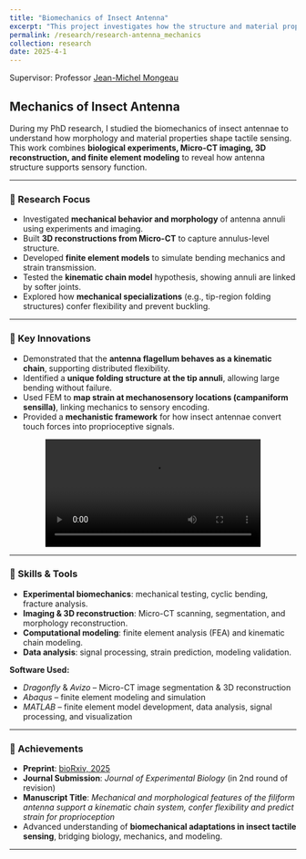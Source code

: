 ```yaml
---
title: "Biomechanics of Insect Antenna"
excerpt: "This project investigates how the structure and material properties of insect antenna shape tactile sensing. Through **experiments, Micro-CT imaging, 3D reconstruction, and finite element modeling**, I showed that the antenna flagellum functions as a kinematic chain system with regional specializations that enhance flexibility and prevent buckling. These findings provide a mechanistic framework linking antenna mechanics to proprioceptive strain sensing.<br/><img src='/images/antenna_mechanics.jpg'>"
permalink: /research/research-antenna_mechanics
collection: research
date: 2025-4-1
---
```

Supervisor: Professor [Jean-Michel Mongeau](https://sites.psu.edu/mongeau/PIbio/) 

## Mechanics of Insect Antenna

During my PhD research, I studied the biomechanics of insect antennae to understand how morphology and material properties shape tactile sensing. This work combines **biological experiments, Micro-CT imaging, 3D reconstruction, and finite element modeling** to reveal how antenna structure supports sensory function.  

---

### 🔹 Research Focus
- Investigated **mechanical behavior and morphology** of antenna annuli using experiments and imaging.  
- Built **3D reconstructions from Micro-CT** to capture annulus-level structure.  
- Developed **finite element models** to simulate bending mechanics and strain transmission.  
- Tested the **kinematic chain model** hypothesis, showing annuli are linked by softer joints.  
- Explored how **mechanical specializations** (e.g., tip-region folding structures) confer flexibility and prevent buckling.  

---

### 🔹 Key Innovations
- Demonstrated that the **antenna flagellum behaves as a kinematic chain**, supporting distributed flexibility.  
- Identified a **unique folding structure at the tip annuli**, allowing large bending without failure.  
- Used FEM to **map strain at mechanosensory locations (campaniform sensilla)**, linking mechanics to sensory encoding.  
- Provided a **mechanistic framework** for how insect antennae convert touch forces into proprioceptive signals.  
<p align="center">
<video width="75%" controls>
  <source src="../images/antenna_mechanics.mp4" type="video/mp4">
  Your browser does not support the video tag.
</video>
</p>

---
### 🔹 Skills & Tools
- **Experimental biomechanics**: mechanical testing, cyclic bending, fracture analysis.  
- **Imaging & 3D reconstruction**: Micro-CT scanning, segmentation, and morphology reconstruction.  
- **Computational modeling**: finite element analysis (FEA) and kinematic chain modeling.  
- **Data analysis**: signal processing, strain prediction, modeling validation.  

**Software Used:**  
- *Dragonfly* & *Avizo* – Micro-CT image segmentation & 3D reconstruction  
- *Abaqus* – finite element modeling and simulation  
- *MATLAB* – finite element model development, data analysis, signal processing, and visualization

---

### 🔹 Achievements
- **Preprint**: [bioRxiv, 2025](https://www.biorxiv.org/content/10.1101/2025.04.07.647640v1)  
- **Journal Submission**: *Journal of Experimental Biology* (in 2nd round of revision)  
- **Manuscript Title**: *Mechanical and morphological features of the filiform antenna support a kinematic chain system, confer flexibility and predict strain for proprioception*  
- Advanced understanding of **biomechanical adaptations in insect tactile sensing**, bridging biology, mechanics, and modeling.  

---
